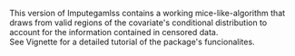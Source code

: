 This version of Imputegamlss contains a working mice-like-algorithm that draws from valid regions of the covariate's conditional distribution to account for the information contained in censored data. <br>
See Vignette for a detailed tutorial of the package's funcionalites.

